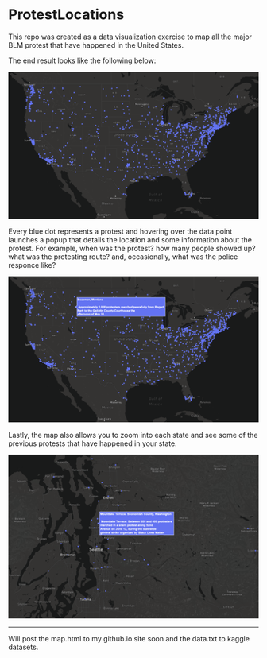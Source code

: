 # ProtestLocations

This repo was created as a data visualization exercise to map all the major BLM protest that have happened in the United States.

The end result looks like the following below:

![The overall map](./images/USA.png)

Every blue dot represents a protest and hovering over the data point launches a popup that details the location and some information about the protest. For example, when was the protest? how many people showed up? what was the protesting route? and, occasionally, what was the police responce like? 

![Specific example](./images/USAinfo.png)

Lastly, the map also allows you to zoom into each state and see some of the previous protests that have happened in your state. 

![state-specific example](./images/WAinfo.png)

---------------------------------------------------------------
Will post the map.html to my github.io site soon
and the data.txt to kaggle datasets. 



